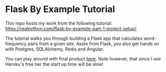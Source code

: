 # Flask By Example Tutorial

This repo hosts my work from the following tutorial: https://realpython.com/flask-by-example-part-1-project-setup/.

The tutorial walks you through building a Flask app that calculates word-frequency pairs from a given site. Aside from Flask, you also get hands on with Postgres, SQLAlchemy, Redis and Angular.

You can play around with final product [here](https://wordcount-tmns-pro.herokuapp.com/). Note however, that since I use Heroku's free tier the start up time will be slow!
